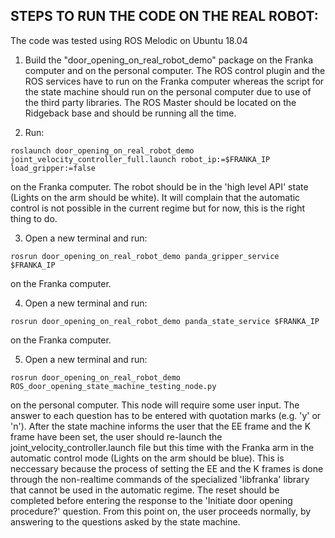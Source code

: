 ## STEPS TO RUN THE CODE ON THE REAL ROBOT:

The code was tested using ROS Melodic on Ubuntu 18.04

1. Build the "door_opening_on_real_robot_demo" package on the Franka computer and on the personal computer. 
The ROS control plugin and the ROS services have to run on the Franka computer whereas the script for the state machine should run on the personal computer due to use of the third party libraries. 
The ROS Master should be located on the Ridgeback base and should be running all the time.

2. Run:

```
roslaunch door_opening_on_real_robot_demo joint_velocity_controller_full.launch robot_ip:=$FRANKA_IP load_gripper:=false
```

on the Franka computer. The robot should be in the 'high level API' state (Lights on the arm should be white). 
It will complain that the automatic control is not possible in the current regime but for now, this is the right thing to do.

3. Open a new terminal and run:

```
rosrun door_opening_on_real_robot_demo panda_gripper_service $FRANKA_IP
```
on the Franka computer.

4. Open a new terminal and run:

```
rosrun door_opening_on_real_robot_demo panda_state_service $FRANKA_IP
```

on the Franka computer.

5. Open a new terminal and run:

```
rosrun door_opening_on_real_robot_demo ROS_door_opening_state_machine_testing_node.py
```

on the personal computer. This node will require some user input. The answer to each question has to be entered with quotation marks (e.g. 'y' or 'n'). 
After the state machine informs the user that the EE frame and the K frame have been set, the user should re-launch the joint_velocity_controller.launch file but this time with the Franka arm in the automatic control mode (Lights on the arm should be blue). 
This is neccessary because the process of setting the EE and the K frames is done through the non-realtime commands of the specialized 'libfranka' library that cannot be used in the automatic regime. 
The reset should be completed before entering the response to the 'Initiate door opening procedure?' question. From this point on, the user proceeds normally, by answering to the questions asked by the state machine. 

